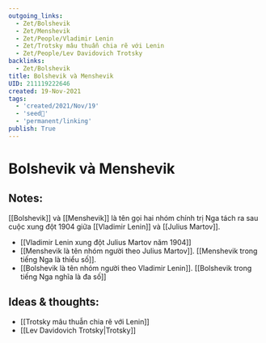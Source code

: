 ```yaml
---
outgoing_links:
  - Zet/Bolshevik
  - Zet/Menshevik
  - Zet/People/Vladimir Lenin
  - Zet/Trotsky mâu thuẫn chia rẽ với Lenin
  - Zet/People/Lev Davidovich Trotsky
backlinks:
  - Zet/Bolshevik
title: Bolshevik và Menshevik
UID: 211119222646
created: 19-Nov-2021
tags:
  - 'created/2021/Nov/19'
  - 'seed🥜'
  - 'permanent/linking'
publish: True
---
```

# Bolshevik và Menshevik

## Notes:
[[Bolshevik]] và [[Menshevik]] là tên gọi hai nhóm chính trị Nga tách ra sau cuộc xung đột 1904 giữa [[Vladimir Lenin]] và [[Julius Martov]]. 

- [[Vladimir Lenin xung đột Julius Martov năm 1904]]
- [[Menshevik là tên nhóm người theo Julius Martov]]. [[Menshevik trong tiếng Nga là thiểu số]].
- [[Bolshevik là tên nhóm người theo Vladimir Lenin]]. [[Bolshevik trong tiếng Nga nghĩa là đa số]]

## Ideas & thoughts:
- [[Trotsky mâu thuẫn chia rẽ với Lenin]]
- [[Lev Davidovich Trotsky|Trotsky]]

